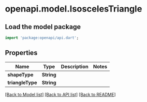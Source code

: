 # openapi.model.IsoscelesTriangle

## Load the model package
```dart
import 'package:openapi/api.dart';
```

## Properties
Name | Type | Description | Notes
------------ | ------------- | ------------- | -------------
**shapeType** | **String** |  | 
**triangleType** | **String** |  | 

[[Back to Model list]](../README.md#documentation-for-models) [[Back to API list]](../README.md#documentation-for-api-endpoints) [[Back to README]](../README.md)


